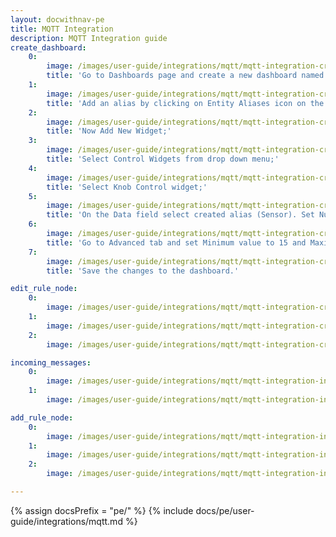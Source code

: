 ```yaml
---
layout: docwithnav-pe
title: MQTT Integration
description: MQTT Integration guide
create_dashboard:
    0:
        image: /images/user-guide/integrations/mqtt/mqtt-integration-create-new-dashboard-1-pe.png
        title: 'Go to Dashboards page and create a new dashboard named MQTT RPC. Open this dashboard;'
    1:
        image: /images/user-guide/integrations/mqtt/mqtt-integration-create-new-dashboard-2-pe.png
        title: 'Add an alias by clicking on Entity Aliases icon on the top-right. Name the alias (Sensor, for example), select filter type “Single Entity”, type “Device” and choose our SN-001 sensor. Press Add and then Save;'
    2:
        image: /images/user-guide/integrations/mqtt/mqtt-integration-create-new-dashboard-4-pe.png
        title: 'Now Add New Widget;'
    3:
        image: /images/user-guide/integrations/mqtt/mqtt-integration-create-new-dashboard-5-pe.png
        title: 'Select Control Widgets from drop down menu;'
    4:
        image: /images/user-guide/integrations/mqtt/mqtt-integration-create-new-dashboard-6-pe.png
        title: 'Select Knob Control widget;'
    5:
        image: /images/user-guide/integrations/mqtt/mqtt-integration-create-new-dashboard-7-pe.png
        title: 'On the Data field select created alias (Sensor). Set Number of digits after floating point to 0;'
    6:
        image: /images/user-guide/integrations/mqtt/mqtt-integration-create-new-dashboard-8-pe.png
        title: 'Go to Advanced tab and set Minimum value to 15 and Maximum value to 45. Leave the rest by default. Click Add to create widget;'
    7:
        image: /images/user-guide/integrations/mqtt/mqtt-integration-create-new-dashboard-9-pe.png
        title: 'Save the changes to the dashboard.'

edit_rule_node:
    0:
        image: /images/user-guide/integrations/mqtt/mqtt-integration-create-edit-message-type-switch-1-pe.png
    1:
        image: /images/user-guide/integrations/mqtt/mqtt-integration-create-edit-message-type-switch-2-pe.png
    2:
        image: /images/user-guide/integrations/mqtt/mqtt-integration-create-edit-message-type-switch-3-pe.png

incoming_messages:
    0:
        image: /images/user-guide/integrations/mqtt/mqtt-integration-incoming-messages-2-pe.png
    1:
        image: /images/user-guide/integrations/mqtt/mqtt-integration-incoming-messages-3-pe.png

add_rule_node:
    0:
        image: /images/user-guide/integrations/mqtt/mqtt-integration-integration-downlink-node-1-pe.png
    1:
        image: /images/user-guide/integrations/mqtt/mqtt-integration-integration-downlink-node-2-pe.png
    2:
        image: /images/user-guide/integrations/mqtt/mqtt-integration-integration-downlink-node-3-pe.png

---
```

{% assign docsPrefix = "pe/" %}
{% include docs/pe/user-guide/integrations/mqtt.md %}
